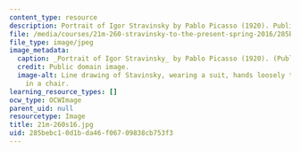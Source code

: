 ```yaml
---
content_type: resource
description: Portrait of Igor Stravinsky by Pablo Picasso (1920). Public domain image.
file: /media/courses/21m-260-stravinsky-to-the-present-spring-2016/285bebc10d1bda46f06709838cb753f3_21m-260s16.jpg
file_type: image/jpeg
image_metadata:
  caption: _Portrait of Igor Stravinsky_ by Pablo Picasso (1920). (Public domain image.)
  credit: Public domain image.
  image-alt: Line drawing of Stavinsky, wearing a suit, hands loosely together, sitting
    in a chair.
learning_resource_types: []
ocw_type: OCWImage
parent_uid: null
resourcetype: Image
title: 21m-260s16.jpg
uid: 285bebc1-0d1b-da46-f067-09838cb753f3
---
```

